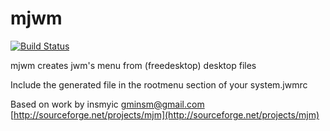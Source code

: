 mjwm
====

[![Build Status](https://travis-ci.org/chiku/mjwm.png?branch=master)](https://travis-ci.org/chiku/mjwm)

mjwm creates jwm's menu from (freedesktop) desktop files

Include the generated file in the rootmenu section of your system.jwmrc

Based on work by insmyic <gminsm@gmail.com> [http://sourceforge.net/projects/mjm](http://sourceforge.net/projects/mjm)
